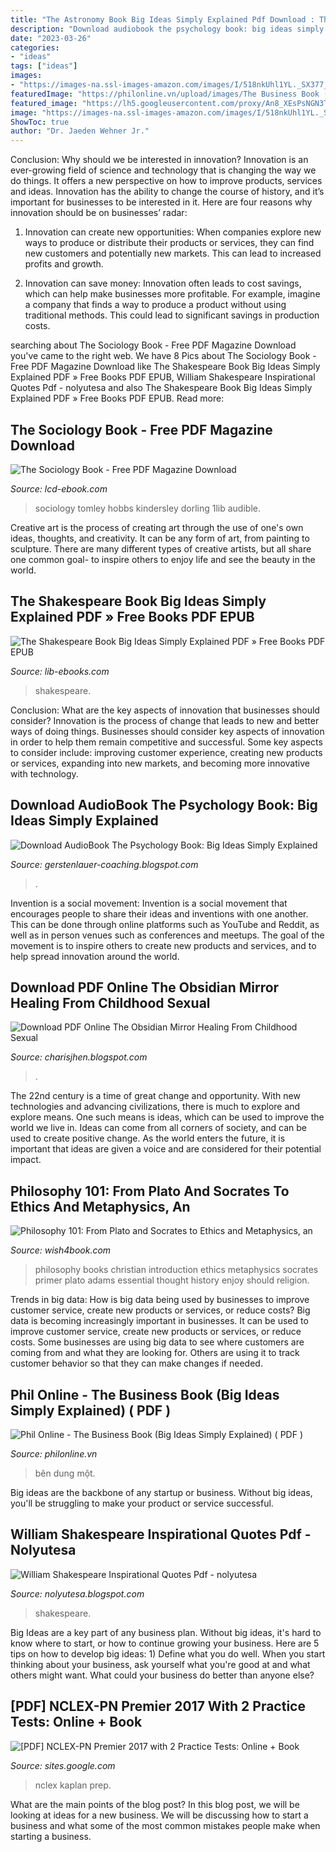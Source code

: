 ```yaml
---
title: "The Astronomy Book Big Ideas Simply Explained Pdf Download : The Shakespeare Book Big Ideas Simply Explained Pdf » Free Books Pdf Epub"
description: "Download audiobook the psychology book: big ideas simply explained"
date: "2023-03-26"
categories:
- "ideas"
tags: ["ideas"]
images:
- "https://images-na.ssl-images-amazon.com/images/I/518nkUhl1YL._SX377_BO1,204,203,200_.jpg"
featuredImage: "https://philonline.vn/upload/images/The Business Book (Big Ideas Simply Explained).jpg"
featured_image: "https://lh5.googleusercontent.com/proxy/An8_XEsPsNGN3Txjfv3eTVmHigkRRljijQGqH_t7f9k2cgAsiSlf6VXDwcF9Jneo6EVBhdze8cSPprDWsd6d9fqOD7ysRTlWqMdmZWrLlE8SPqgUMcrbwHsjZkr4Rm8bav6l7ZNFKg=w1200-h630-p-k-no-nu"
image: "https://images-na.ssl-images-amazon.com/images/I/518nkUhl1YL._SX377_BO1,204,203,200_.jpg"
ShowToc: true
author: "Dr. Jaeden Wehner Jr."
---
```



Conclusion: Why should we be interested in innovation?
Innovation is an ever-growing field of science and technology that is changing the way we do things. It offers a new perspective on how to improve products, services and ideas. Innovation has the ability to change the course of history, and it’s important for businesses to be interested in it. Here are four reasons why innovation should be on businesses’ radar:
1) Innovation can create new opportunities: When companies explore new ways to produce or distribute their products or services, they can find new customers and potentially new markets. This can lead to increased profits and growth.

2) Innovation can save money: Innovation often leads to cost savings, which can help make businesses more profitable. For example, imagine a company that finds a way to produce a product without using traditional methods. This could lead to significant savings in production costs.

	

		
searching about The Sociology Book - Free PDF Magazine Download you've came to the right web. We have 8 Pics about The Sociology Book - Free PDF Magazine Download like The Shakespeare Book Big Ideas Simply Explained PDF » Free Books PDF EPUB, William Shakespeare Inspirational Quotes Pdf - nolyutesa and also The Shakespeare Book Big Ideas Simply Explained PDF » Free Books PDF EPUB. Read more:
		
    
## The Sociology Book - Free PDF Magazine Download

<img loading=lazy src="https://img48.pixhost.to/images/229/176347991_the_sociology_book.jpg" onerror="this.onerror=null;this.src='https://tse4.mm.bing.net/th?id=OIP.2dyAI5PCC5oLG5M7FZkNRgHaJT&amp;pid=15.1';" alt="The Sociology Book - Free PDF Magazine Download">

_Source: lcd-ebook.com_

>sociology tomley hobbs kindersley dorling 1lib audible. 

	

Creative art is the process of creating art through the use of one's own ideas, thoughts, and creativity. It can be any form of art, from painting to sculpture. There are many different types of creative artists, but all share one common goal- to inspire others to enjoy life and see the beauty in the world.

    
## The Shakespeare Book Big Ideas Simply Explained PDF » Free Books PDF EPUB

<img loading=lazy src="https://b6t4d8w4.rocketcdn.me/wp-content/uploads/2020/09/61zPU9sgn9L._SX419_BO1204203200_.jpg" onerror="this.onerror=null;this.src='https://tse4.mm.bing.net/th?id=OIP.WElwS7AZc-cIqxp_XdKTgAAAAA&amp;pid=15.1';" alt="The Shakespeare Book Big Ideas Simply Explained PDF » Free Books PDF EPUB">

_Source: lib-ebooks.com_

>shakespeare. 

	

Conclusion: What are the key aspects of innovation that businesses should consider?
Innovation is the process of change that leads to new and better ways of doing things. Businesses should consider key aspects of innovation in order to help them remain competitive and successful. Some key aspects to consider include: improving customer experience, creating new products or services, expanding into new markets, and becoming more innovative with technology.

    
## Download AudioBook The Psychology Book: Big Ideas Simply Explained

<img loading=lazy src="https://lh5.googleusercontent.com/proxy/An8_XEsPsNGN3Txjfv3eTVmHigkRRljijQGqH_t7f9k2cgAsiSlf6VXDwcF9Jneo6EVBhdze8cSPprDWsd6d9fqOD7ysRTlWqMdmZWrLlE8SPqgUMcrbwHsjZkr4Rm8bav6l7ZNFKg=w1200-h630-p-k-no-nu" onerror="this.onerror=null;this.src='https://tse1.mm.bing.net/th?id=OIP.9uvya6n8XLQPpFw0sz8nEgAAAA&amp;pid=15.1';" alt="Download AudioBook The Psychology Book: Big Ideas Simply Explained">

_Source: gerstenlauer-coaching.blogspot.com_

>. 

	

Invention is a social movement:
Invention is a social movement that encourages people to share their ideas and inventions with one another. This can be done through online platforms such as YouTube and Reddit, as well as in person venues such as conferences and meetups. The goal of the movement is to inspire others to create new products and services, and to help spread innovation around the world.

    
## Download PDF Online The Obsidian Mirror Healing From Childhood Sexual

<img loading=lazy src="https://lh6.googleusercontent.com/proxy/IDSx2j2zeF3MaDgz2RDAVD5Y9d30gdk732OtXvl3nTqx0S1_ava8TgiL0yZHkD-XnvyZKHt0A7IJFwWfA2rOm0pJm9cRkpJu4EcxFk5XgCugCha52slIDf1066-8j6PQ0yiSdbI7a9JMOfLtxA=w1200-h630-p-k-no-nu" onerror="this.onerror=null;this.src='https://tse1.mm.bing.net/th?id=OIP.kj37s1Fwm4_vRVpGQVqu_gAAAA&amp;pid=15.1';" alt="Download PDF Online The Obsidian Mirror Healing From Childhood Sexual">

_Source: charisjhen.blogspot.com_

>. 

	

The 22nd century is a time of great change and opportunity. With new technologies and advancing civilizations, there is much to explore and explore means. One such means is ideas, which can be used to improve the world we live in. Ideas can come from all corners of society, and can be used to create positive change. As the world enters the future, it is important that ideas are given a voice and are considered for their potential impact.

    
## Philosophy 101: From Plato And Socrates To Ethics And Metaphysics, An

<img loading=lazy src="https://wish4book.com/uploads/posts/2019-03/1552974910_02.jpg" onerror="this.onerror=null;this.src='https://tse2.mm.bing.net/th?id=OIP.PssZYO-QX8wfkVtylz9vDgAAAA&amp;pid=15.1';" alt="Philosophy 101: From Plato and Socrates to Ethics and Metaphysics, an">

_Source: wish4book.com_

>philosophy books christian introduction ethics metaphysics socrates primer plato adams essential thought history enjoy should religion. 

	

Trends in big data: How is big data being used by businesses to improve customer service, create new products or services, or reduce costs?
Big data is becoming increasingly important in businesses. It can be used to improve customer service, create new products or services, or reduce costs. Some businesses are using big data to see where customers are coming from and what they are looking for. Others are using it to track customer behavior so that they can make changes if needed.

    
## Phil Online - The Business Book (Big Ideas Simply Explained) ( PDF )

<img loading=lazy src="https://philonline.vn/upload/images/The Business Book (Big Ideas Simply Explained).jpg" onerror="this.onerror=null;this.src='https://tse3.mm.bing.net/th?id=OIP.pbUI5Ff0TNH9DB-5SzcDJQHaI2&amp;pid=15.1';" alt="Phil Online - The Business Book (Big Ideas Simply Explained) ( PDF )">

_Source: philonline.vn_

>bên dung một. 

	

Big ideas are the backbone of any startup or business. Without big ideas, you'll be struggling to make your product or service successful.

    
## William Shakespeare Inspirational Quotes Pdf - Nolyutesa

<img loading=lazy src="https://i.pinimg.com/originals/16/e4/5d/16e45d9eff3fbe81fa8a34d5445956c4.png" onerror="this.onerror=null;this.src='https://tse2.mm.bing.net/th?id=OIP.5_N5sMpbjwDNulEk8lJSGgHaNK&amp;pid=15.1';" alt="William Shakespeare Inspirational Quotes Pdf - nolyutesa">

_Source: nolyutesa.blogspot.com_

>shakespeare. 

	

Big Ideas are a key part of any business plan. Without big ideas, it's hard to know where to start, or how to continue growing your business. Here are 5 tips on how to develop big ideas: 1) Define what you do well. When you start thinking about your business, ask yourself what you're good at and what others might want. What could your business do better than anyone else?

    
## [PDF] NCLEX-PN Premier 2017 With 2 Practice Tests: Online + Book

<img loading=lazy src="https://images-na.ssl-images-amazon.com/images/I/518nkUhl1YL._SX377_BO1,204,203,200_.jpg" onerror="this.onerror=null;this.src='https://tse4.mm.bing.net/th?id=OIP.qygQTbtUaXVurysKoahLewAAAA&amp;pid=15.1';" alt="[PDF] NCLEX-PN Premier 2017 with 2 Practice Tests: Online + Book">

_Source: sites.google.com_

>nclex kaplan prep. 

	

What are the main points of the blog post?
In this blog post, we will be looking at ideas for a new business. We will be discussing how to start a business and what some of the most common mistakes people make when starting a business.

